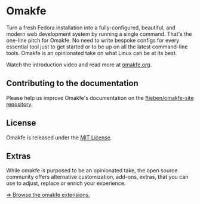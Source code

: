 # Omakfe

Turn a fresh Fedora installation into a fully-configured, beautiful, and modern web development system by running a single command. That's the one-line pitch for Omakfe. No need to write bespoke configs for every essential tool just to get started or to be up on all the latest command-line tools. Omakfe is an opinionated take on what Linux can be at its best.

Watch the introduction video and read more at [omakfe.org](https://omakfe.org).

## Contributing to the documentation

Please help us improve Omakfe's documentation on the [ftieben/omakfe-site repository](https://github.com/ftieben/omakfe-site).

## License

Omakfe is released under the [MIT License](https://opensource.org/licenses/MIT).

## Extras

While omakfe is purposed to be an opinionated take, the open source community offers alternative customization, add-ons, extras, that you can use to adjust, replace or enrich your experience.

[⇒ Browse the omakfe extensions.](EXTENSIONS.md)
